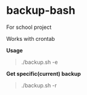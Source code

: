 # backup-bash
For school project

Works with crontab

**Usage**
> ./backup.sh -e

**Get specific(current) backup**
> ./backup.sh -r
